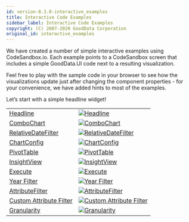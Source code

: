 ```yaml
---
id: version-8.3.0-interactive_examples
title: Interactive Code Examples
sidebar_label: Interactive Code Examples
copyright: (C) 2007-2020 GoodData Corporation
original_id: interactive_examples
---
```


We have created a number of simple interactive examples using CodeSandbox.io. Each example points to a CodeSandbox screen that includes a simple GoodData.UI code next to a resulting visualization.

Feel free to play with the sample code in your browser to see how the visualizations update just after changing the component properties - for your convenience, we have added hints to most of the examples.

Let’s start with a simple headline widget!

|  |  |
| :--- | :--- |
| <a href="https://codesandbox.io/s/github/gooddata/gooddata-ui-examples/tree/master/example-headline?file=/src/App/index.js" target="_blank">Headline</a> | <a href="https://codesandbox.io/s/github/gooddata/gooddata-ui-examples/tree/master/example-headline?file=/src/App/index.js" target="_blank">![Headline](assets/ics_headline.png)</a> | 
| <a href="https://codesandbox.io/s/github/gooddata/gooddata-ui-examples/tree/master/example-combochart?file=/src/App/index.js" target="_blank">ComboChart</a> | <a href="https://codesandbox.io/s/github/gooddata/gooddata-ui-examples/tree/master/example-combochart?file=/src/App/index.js" target="_blank">![ComboChart](assets/combochart.png)</a> | 
| <a href="https://codesandbox.io/s/github/gooddata/gooddata-ui-examples/tree/master/example-relativedatefilter?file=/src/App/index.js" target="_blank">RelativeDateFilter</a> | <a href="https://codesandbox.io/s/github/gooddata/gooddata-ui-examples/tree/master/example-relativedatefilter?file=/src/App/index.js" target="_blank">![RelativeDateFilter](assets/ics_relativedatefilter.png)</a> | 
| <a href="https://codesandbox.io/s/github/gooddata/gooddata-ui-examples/tree/master/example-chartconfig?file=/src/App/index.js" target="_blank">ChartConfig</a> | <a href="https://codesandbox.io/s/github/gooddata/gooddata-ui-examples/tree/master/example-chartconfig?file=/src/App/index.js" target="_blank">![ChartConfig](assets/ics_chartconfig.png)</a> |
| <a href="https://codesandbox.io/s/github/gooddata/gooddata-ui-examples/tree/master/example-pivottable?file=/src/App/index.js" target="_blank">PivotTable</a> | <a href="https://codesandbox.io/s/github/gooddata/gooddata-ui-examples/tree/master/example-pivottable?file=/src/App/index.js" target="_blank">![PivotTable](assets/ics_pivottable.png)</a> | 
| <a href="https://codesandbox.io/s/github/gooddata/gooddata-ui-examples/tree/master/example-insightview?file=/src/App/index.js" target="_blank">InsightView</a> | <a href="https://codesandbox.io/s/github/gooddata/gooddata-ui-examples/tree/master/example-insightview?file=/src/App/index.js" target="_blank">![InsightView](assets/ics_insightview.png)</a> | 
| <a href="https://codesandbox.io/s/github/gooddata/gooddata-ui-examples/tree/master/example-execute?file=/src/App/index.js" target="_blank">Execute</a> | <a href="https://codesandbox.io/s/github/gooddata/gooddata-ui-examples/tree/master/example-execute?file=/src/App/index.js" target="_blank">![Execute](assets/ics_execute.png)</a> | 
| <a href="https://codesandbox.io/s/github/gooddata/gooddata-ui-examples/tree/master/example-yearfilter?file=/src/App/index.js" target="_blank">Year Filter</a> | <a href="https://codesandbox.io/s/github/gooddata/gooddata-ui-examples/tree/master/example-yearfilter?file=/src/App/index.js" target="_blank">![Year Filter](assets/ics_year_filter.png)</a> | 
| <a href="https://codesandbox.io/s/github/gooddata/gooddata-ui-examples/tree/master/example-attributefilter?file=/src/App/index.js" target="_blank">AttributeFilter</a> | <a href="https://codesandbox.io/s/github/gooddata/gooddata-ui-examples/tree/master/example-attributefilter?file=/src/App/index.js" target="_blank">![AttributeFilter](assets/ics_attributefilter.png)</a> | 
| <a href="https://codesandbox.io/s/github/gooddata/gooddata-ui-examples/tree/master/example-customattributefilter?file=/src/App/index.js" target="_blank">Custom Attribute Filter</a> | <a href="https://codesandbox.io/s/github/gooddata/gooddata-ui-examples/tree/master/example-customattributefilter?file=/src/App/index.js" target="_blank">![Custom Attribute Filter](assets/ics_custom_attribute_filter.png)</a> |
| <a href="https://codesandbox.io/s/github/gooddata/gooddata-ui-examples/tree/master/example-granularity?file=/src/App/index.js" target="_blank">Granularity</a> | <a href="https://codesandbox.io/s/github/gooddata/gooddata-ui-examples/tree/master/example-granularity?file=/src/App/index.js" target="_blank">![Granularity](assets/ics_granularity.png)</a> |
